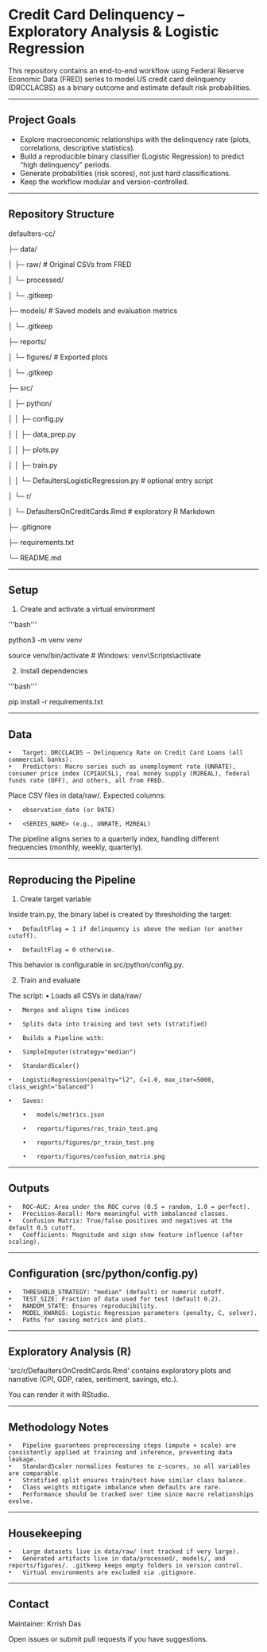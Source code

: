 # Credit Card Delinquency – Exploratory Analysis & Logistic Regression

This repository contains an end-to-end workflow using Federal Reserve Economic Data (FRED) series to model US credit card delinquency (DRCCLACBS) as a binary outcome and estimate default risk probabilities.

---

## Project Goals
- Explore macroeconomic relationships with the delinquency rate (plots, correlations, descriptive statistics).
- Build a reproducible binary classifier (Logistic Regression) to predict “high delinquency” periods.
- Generate probabilities (risk scores), not just hard classifications.
- Keep the workflow modular and version-controlled.

---

## Repository Structure

defaulters-cc/

├─ data/

│  ├─ raw/                 # Original CSVs from FRED

│  └─ processed/

│     └─ .gitkeep

├─ models/                 # Saved models and evaluation metrics

│  └─ .gitkeep

├─ reports/

│  └─ figures/             # Exported plots

│     └─ .gitkeep

├─ src/

│  ├─ python/

│  │  ├─ config.py

│  │  ├─ data_prep.py

│  │  ├─ plots.py

│  │  ├─ train.py

│  │  └─ DefaultersLogisticRegression.py  # optional entry script

│  └─ r/

│     └─ DefaultersOnCreditCards.Rmd      # exploratory R Markdown

├─ .gitignore

├─ requirements.txt

└─ README.md


---

## Setup

1) Create and activate a virtual environment

'''bash'''

python3 -m venv venv

source venv/bin/activate     # Windows: venv\Scripts\activate

2) Install dependencies

'''bash'''

pip install -r requirements.txt

---

## Data
	•	Target: DRCCLACBS – Delinquency Rate on Credit Card Loans (all commercial banks).
	•	Predictors: Macro series such as unemployment rate (UNRATE), consumer price index (CPIAUCSL), real money supply (M2REAL), federal funds rate (DFF), and others, all from FRED.

Place CSV files in data/raw/. Expected columns:

	•	observation_date (or DATE)

	•	<SERIES_NAME> (e.g., UNRATE, M2REAL)

The pipeline aligns series to a quarterly index, handling different frequencies (monthly, weekly, quarterly).

---

## Reproducing the Pipeline

1) Create target variable

Inside train.py, the binary label is created by thresholding the target:

	•	DefaultFlag = 1 if delinquency is above the median (or another cutoff).

	•	DefaultFlag = 0 otherwise.

This behavior is configurable in src/python/config.py.

2) Train and evaluate

The script:
	•	Loads all CSVs in data/raw/

	•	Merges and aligns time indices

	•	Splits data into training and test sets (stratified)

	•	Builds a Pipeline with:

	•	SimpleImputer(strategy="median")

	•	StandardScaler()

	•	LogisticRegression(penalty="l2", C=1.0, max_iter=5000, class_weight="balanced")

	•	Saves:

	    •	models/metrics.json

	    •	reports/figures/roc_train_test.png

	    •	reports/figures/pr_train_test.png

	    •	reports/figures/confusion_matrix.png

---

## Outputs
	•	ROC–AUC: Area under the ROC curve (0.5 = random, 1.0 = perfect).
	•	Precision–Recall: More meaningful with imbalanced classes.
	•	Confusion Matrix: True/false positives and negatives at the default 0.5 cutoff.
	•	Coefficients: Magnitude and sign show feature influence (after scaling).

---

## Configuration (src/python/config.py)
	•	THRESHOLD_STRATEGY: "median" (default) or numeric cutoff.
	•	TEST_SIZE: Fraction of data used for test (default 0.2).
	•	RANDOM_STATE: Ensures reproducibility.
	•	MODEL_KWARGS: Logistic Regression parameters (penalty, C, solver).
	•	Paths for saving metrics and plots.

---

## Exploratory Analysis (R)

'src/r/DefaultersOnCreditCards.Rmd' contains exploratory plots and narrative (CPI, GDP, rates, sentiment, savings, etc.).

You can render it with RStudio. 

---

## Methodology Notes
	•	Pipeline guarantees preprocessing steps (impute + scale) are consistently applied at training and inference, preventing data leakage.
	•	StandardScaler normalizes features to z-scores, so all variables are comparable.
	•	Stratified split ensures train/test have similar class balance.
	•	Class weights mitigate imbalance when defaults are rare.
	•	Performance should be tracked over time since macro relationships evolve.

---

## Housekeeping
	•	Large datasets live in data/raw/ (not tracked if very large).
	•	Generated artifacts live in data/processed/, models/, and reports/figures/. .gitkeep keeps empty folders in version control.
	•	Virtual environments are excluded via .gitignore.

---

## Contact

Maintainer: Krrish Das

Open issues or submit pull requests if you have suggestions.
